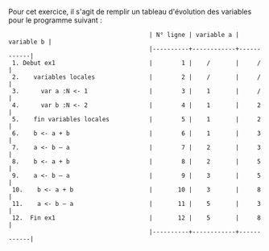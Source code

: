 Pour cet exercice, il s'agit de remplir un tableau d'évolution des variables pour le programme suivant :

                                           | N° ligne | variable a | variable b |
                                           |----------+------------+------------|
     1. Debut ex1                          |        1 |    /       |     /      |
     2.    variables locales               |        2 |    /       |     /      |
     3.      var a :N <- 1                 |        3 |    1       |     /      |
     4.      var b :N <- 2                 |        4 |    1       |     2      |
     5.    fin variables locales           |        5 |    1       |     2      |
     6.    b <- a + b                      |        6 |    1       |     3      |
     7.    a <- b – a                      |        7 |    2       |     3      |
     8.    b <- a + b                      |        8 |    2       |     5      |
     9.    a <- b – a                      |        9 |    3       |     5      |
     10.    b <- a + b                     |       10 |    3       |     8      |
     11.    a <- b – a                     |       11 |    5       |     3      |
     12.  Fin ex1                          |       12 |    5       |     8      |
                                           |----------+------------+------------|
